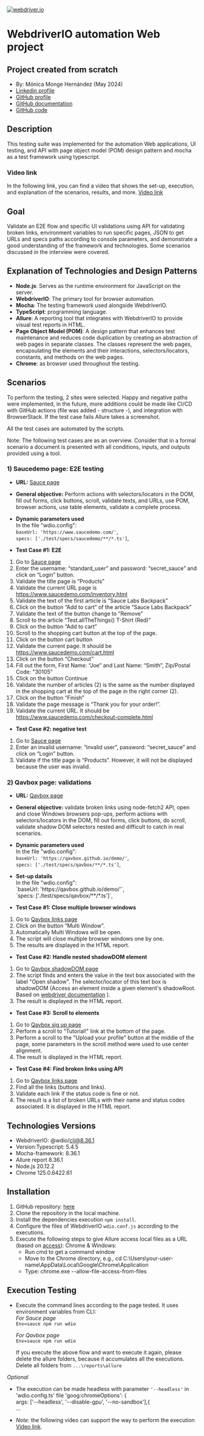 <a href="https://webdriver.io/" target="_blank">
<img src="https://res.cloudinary.com/practicaldev/image/fetch/s--vkm_jIDa--/c_limit%2Cf_auto%2Cfl_progressive%2Cq_auto%2Cw_800/https://i.imgur.com/2uWTVHO.png" alt="webdriver.io">
</a>

# WebdriverIO automation Web project

## Project created from scratch

- By: Mónica Monge Hernández (May 2024)
- [Linkedin profile](https://www.linkedin.com/in/mónica-monge-hernández)
- [GitHub profile](https://monicamongehernandez.github.io/profile/)
- [GitHub documentation](https://monicamongehernandez.github.io/webdriverio-web)
- [GitHub code](https://github.com/MonicaMongeHernandez/webdriverio-web)

## Description

This testing suite was implemented for the automation Web applications, UI testing, and API with page object model (POM) design pattern and mocha as a test framework using typescript.

### Video link

In the following link, you can find a video that shows the set-up, execution, and explanation of the scenarios, results, and more. [Video link](https://drive.google.com/file/d/1nGKwPSnLPr3zGblwDM3rPzXXIEHEud1L/view?usp=drive_link)

## Goal

Validate an E2E flow and specific UI validations using API for validating broken links, environment variables to run specific pages, JSON to get URLs and specs paths according to console parameters, and demonstrate a good understanding of the framework and technologies. Some scenarios discussed in the interview were covered.

## Explanation of Technologies and Design Patterns

- **Node.js**: Serves as the runtime environment for JavaScript on the server.<br>
- **WebdriverIO**: The primary tool for browser automation.<br>
- **Mocha**: The testing framework used alongside WebdriverIO.<br>
- **TypeScript**: programming language.<br>
- **Allure**: A reporting tool that integrates with WebdriverIO to provide visual test reports in HTML.<br>
- **Page Object Model (POM)**: A design pattern that enhances test maintenance and reduces code duplication by creating an abstraction of web pages in separate classes. The classes represent the web pages, encapsulating the elements and their interactions, selectors/locators, constants, and methods on the web pages.<br>
- **Chrome**: as browser used throughout the testing.<br>

## Scenarios

To perform the testing, 2 sites were selected. Happy and negative paths were implemented, in the future, more additions could be made like CI/CD with GitHub actions (file was added - structure -), and integration with BrowserStack. If the test case fails Allure takes a screenshot.

All the test cases are automated by the scripts.

Note: The following test cases are as an overview. Consider that in a formal scenario a document is presented with all conditions, inputs, and outputs provided using a tool.

### 1) Saucedemo page: E2E testing

- <strong>URL:</strong> [Sauce page](https://www.saucedemo.com)

- <strong>General objective:</strong> Perform actions with selectors/locators in the DOM, fill out forms, click buttons, scroll, validate texts, and URLs, use POM, browser actions, use table elements, validate a complete process.

- <strong>Dynamic parameters used</strong><br>
  In the file "wdio.config":<br>
  `baseUrl: 'https://www.saucedemo.com/'`,<br>
  `specs: ['./test/specs/saucedemo/**/*.ts']`,<br>

- <strong>Test Case #1: E2E</strong>

1. Go to [Sauce page](https://www.saucedemo.com)
2. Enter the username: “standard_user” and password: “secret_sauce” and click on “Login” button.
3. Validate the title page is “Products”
4. Validate the current URL page is https://www.saucedemo.com/inventory.html
5. Validate the text of the first article is “Sauce Labs Backpack”
6. Click on the button “Add to cart” of the article “Sauce Labs Backpack”
7. Validate the text of the button change to “Remove”
8. Scroll to the article “Test.allTheThings() T-Shirt (Red)”
9. Click on the button “Add to cart”
10. Scroll to the shopping cart button at the top of the page.
11. Click on the button cart button
12. Validate the current page. It should be https://www.saucedemo.com/cart.html
13. Click on the button “Checkout”
14. Fill out the form, First Name: “Joe” and Last Name: “Smith”, Zip/Postal Code: "30105"
15. Click on the button Continue
16. Validate the number of articles (2) is the same as the number displayed in the shopping cart at the top of the page in the right corner (2).
17. Click on the button “Finish”
18. Validate the page message is “Thank you for your order!”.
19. Validate the current URL. It should be https://www.saucedemo.com/checkout-complete.html

- <strong>Test Case #2: negative test</strong>

1. Go to [Sauce page](https://www.saucedemo.com)
2. Enter an invalid username: “invalid user”, password: “secret_sauce” and click on “Login” button.
3. Validate if the title page is “Products”. However, it will not be displayed because the user was invalid.

### 2) Qavbox page: validations

- <strong>URL:</strong> [Qavbox page](https://qavbox.github.io/demo/links)

- <strong>General objective:</strong> validate broken links using node-fetch2 API, open and close Windows browsers pop-ups, perform actions with selectors/locators in the DOM, fill out forms, click buttons, do scroll, validate shadow DOM selectors nested and difficult to catch in real scenarios.

- <strong>Dynamic parameters used</strong><br>
  In the file "wdio.config":<br>
  `baseUrl: 'https://qavbox.github.io/demo/'`,<br>
  `specs: ['./test/specs/qavbox/**/*.ts']`,<br>

- <p><strong>Set-up datails</strong><br>
  In the file "wdio.config":<br>
  `baseUrl: 'https://qavbox.github.io/demo/'`,<br>
  `specs: ['./test/specs/qavbox/**/*.ts']`,<br></p>

- <strong>Test Case #1: Close multiple browser windows</strong>

1. Go to [Qavbox links page](https://qavbox.github.io/demo/links/)
2. Click on the button “Multi Window”.
3. Automatically Multi Windows will be open.
4. The script will close multiple browser windows one by one.
5. The results are displayed in the HTML report.

- <strong>Test Case #2: Handle nested shadowDOM element</strong>

1. Go to [Qavbox shadowDOM page](https://qavbox.github.io/demo/shadowDOM/)
2. The script finds and enters the value in the text box associated with the label "Open shadow". The selector/locator of this text box is shadowDOM (Access an element inside a given element's shadowRoot. Based on [webdriver documentation](https://webdriver.io/docs/api/element/shadow$/) ).
3. The result is displayed in the HTML report.

- <strong>Test Case #3: Scroll to elements</strong>

1. Go to [Qavbox sig up page](https://qavbox.github.io/demo/signup/)
2. Perform a scroll to "Tutorial!" link at the bottom of the page.
3. Perform a scroll to the "Upload your profile" button at the middle of the page, some parameters in the scroll method were used to use center alignment.
4. The result is displayed in the HTML report.

- <strong>Test Case #4: Find broken links using API</strong>

1. Go to [Qavbox links page](https://qavbox.github.io/demo/links/)
2. Find all the links (buttons and links).
3. Validate each link if the status code is fine or not.
4. The result is a list of broken URLs with their name and status codes associated. It is displayed in the HTML report.

## Technologies Versions

- WebdriverIO: @wdio/cli@8.36.1
- Version:Typescript: 5.4.5
- Mocha-framework: 8.36.1
- Allure report 8.36.1
- Node.js 20.12.2
- Chrome 125.0.6422.61

## Installation

1. GitHub repository: [here](https://github.com/MonicaMongeHernandez/webdriverio-web)
2. Clone the repository in the local machine.
3. Install the dependencies execution `npm install`.
4. Configure the files of WebdriverIO `wdio.conf.js` according to the executions.
5. Execute the following steps to give Allure access local files as a URL (based on [access](https://webmo.net/link/help/AccessingLocalFiles.html)):
   Chrome & Windows:
   - Run cmd to get a command window
   - Move to the Chrome directory, e.g.,
     cd C:\Users\your-user-name\AppData\Local\Google\Chrome\Application
   - Type:
     chrome.exe --allow-file-access-from-files

## Execution Testing

- Execute the command lines according to the page tested. It uses environment variables from CLI:<br>
  _For Sauce page_<br>
  `Env=sauce npm run wdio`<br>

  _For Qavbox page_<br>
  `Env=sauce npm run wdio`<br>

  If you execute the above flow and want to execute it again, please delete the allure folders, because it accumulates all the executions. Delete all folders from `...\reports\allure`

_Optional_

- The execution can be made headless with parameter `'--headless'` in 'wdio.config.ts' file
  'goog:chromeOptions': {<br>
  args: ['--headless', '--disable-gpu', '--no-sandbox'],{<br>
  ...

- _Note_: the following video can support the way to perform the execution [Video link](https://drive.google.com/file/d/1nGKwPSnLPr3zGblwDM3rPzXXIEHEud1L/view?usp=drive_link).

